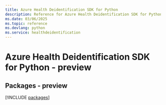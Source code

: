 ```yaml
---
title: Azure Health Deidentification SDK for Python
description: Reference for Azure Health Deidentification SDK for Python
ms.date: 03/06/2025
ms.topic: reference
ms.devlang: python
ms.service: healthdeidentification
---
```

# Azure Health Deidentification SDK for Python - preview
## Packages - preview
[!INCLUDE [packages](health-deidentification-index.md)]